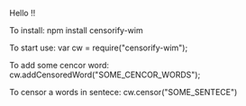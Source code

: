 Hello !!


To install:
npm install censorify-wim

To start use:
var cw = require("censorify-wim");

To add some cencor word:
cw.addCensoredWord("SOME_CENCOR_WORDS");

To censor a words in sentece:
cw.censor("SOME_SENTECE")
